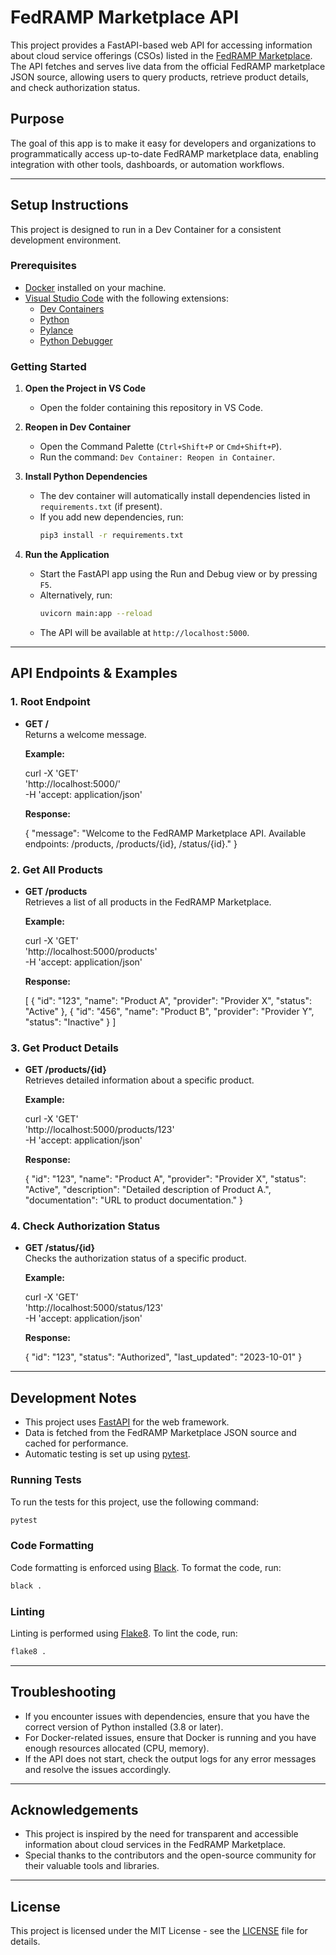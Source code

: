 # FedRAMP Marketplace API

This project provides a FastAPI-based web API for accessing information about cloud service offerings (CSOs) listed in the [FedRAMP Marketplace](https://marketplace.fedramp.gov/). The API fetches and serves live data from the official FedRAMP marketplace JSON source, allowing users to query products, retrieve product details, and check authorization status.

## Purpose

The goal of this app is to make it easy for developers and organizations to programmatically access up-to-date FedRAMP marketplace data, enabling integration with other tools, dashboards, or automation workflows.

---

## Setup Instructions

This project is designed to run in a Dev Container for a consistent development environment.

### Prerequisites

- [Docker](https://www.docker.com/products/docker-desktop) installed on your machine.
- [Visual Studio Code](https://code.visualstudio.com/) with the following extensions:
  - [Dev Containers](https://marketplace.visualstudio.com/items?itemName=ms-vscode-remote.remote-containers)
  - [Python](https://marketplace.visualstudio.com/items?itemName=ms-python.python)
  - [Pylance](https://marketplace.visualstudio.com/items?itemName=ms-python.vscode-pylance)
  - [Python Debugger](https://marketplace.visualstudio.com/items?itemName=ms-python.debugpy)

### Getting Started

1. **Open the Project in VS Code**
   - Open the folder containing this repository in VS Code.

2. **Reopen in Dev Container**
   - Open the Command Palette (`Ctrl+Shift+P` or `Cmd+Shift+P`).
   - Run the command: `Dev Container: Reopen in Container`.

3. **Install Python Dependencies**
   - The dev container will automatically install dependencies listed in `requirements.txt` (if present).
   - If you add new dependencies, run:
     ```sh
     pip3 install -r requirements.txt
     ```

4. **Run the Application**
   - Start the FastAPI app using the Run and Debug view or by pressing `F5`.
   - Alternatively, run:
     ```sh
     uvicorn main:app --reload
     ```
   - The API will be available at `http://localhost:5000`.

---

## API Endpoints & Examples

### 1. Root Endpoint

- **GET /**  
  Returns a welcome message.

  **Example:**

    curl -X 'GET' \
    'http://localhost:5000/' \
    -H 'accept: application/json'

  **Response:**

    {
      "message": "Welcome to the FedRAMP Marketplace API. Available endpoints: /products, /products/{id}, /status/{id}."
    }

### 2. Get All Products

- **GET /products**  
  Retrieves a list of all products in the FedRAMP Marketplace.

  **Example:**

    curl -X 'GET' \
    'http://localhost:5000/products' \
    -H 'accept: application/json'

  **Response:**

    [
      {
        "id": "123",
        "name": "Product A",
        "provider": "Provider X",
        "status": "Active"
      },
      {
        "id": "456",
        "name": "Product B",
        "provider": "Provider Y",
        "status": "Inactive"
      }
    ]

### 3. Get Product Details

- **GET /products/{id}**  
  Retrieves detailed information about a specific product.

  **Example:**

    curl -X 'GET' \
    'http://localhost:5000/products/123' \
    -H 'accept: application/json'

  **Response:**

    {
      "id": "123",
      "name": "Product A",
      "provider": "Provider X",
      "status": "Active",
      "description": "Detailed description of Product A.",
      "documentation": "URL to product documentation."
    }

### 4. Check Authorization Status

- **GET /status/{id}**  
  Checks the authorization status of a specific product.

  **Example:**

    curl -X 'GET' \
    'http://localhost:5000/status/123' \
    -H 'accept: application/json'

  **Response:**

    {
      "id": "123",
      "status": "Authorized",
      "last_updated": "2023-10-01"
    }

---

## Development Notes

- This project uses [FastAPI](https://fastapi.tiangolo.com/) for the web framework.
- Data is fetched from the FedRAMP Marketplace JSON source and cached for performance.
- Automatic testing is set up using [pytest](https://pytest.org/).

### Running Tests

To run the tests for this project, use the following command:

```sh
pytest
```

### Code Formatting

Code formatting is enforced using [Black](https://black.readthedocs.io/en/stable/). To format the code, run:

```sh
black .
```

### Linting

Linting is performed using [Flake8](https://flake8.pycqa.org/en/latest/). To lint the code, run:

```sh
flake8 .
```

---

## Troubleshooting

- If you encounter issues with dependencies, ensure that you have the correct version of Python installed (3.8 or later).
- For Docker-related issues, ensure that Docker is running and you have enough resources allocated (CPU, memory).
- If the API does not start, check the output logs for any error messages and resolve the issues accordingly.

---

## Acknowledgements

- This project is inspired by the need for transparent and accessible information about cloud services in the FedRAMP Marketplace.
- Special thanks to the contributors and the open-source community for their valuable tools and libraries.

---

## License

This project is licensed under the MIT License - see the [LICENSE](LICENSE) file for details.
